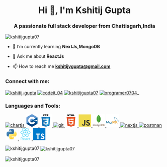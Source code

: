 <h1 align="center">Hi 👋, I'm Kshitij Gupta</h1>
<h3 align="center">A passionate full stack developer from Chattisgarh,India</h3>

<p align="left"> <img src="https://komarev.com/ghpvc/?username=kshitijgupta07&label=Profile%20views&color=0e75b6&style=flat" alt="kshitijgupta07" /> </p>

- 🌱 I’m currently learning **NextJs,MongoDB**

- 💬 Ask me about **ReactJs**

- 📫 How to reach me **kshitijvgupta@gmail.com**

<h3 align="left">Connect with me:</h3>
<p align="left">
<a href="https://www.linkedin.com/in/kshitij-gupta-b6669325b/" target="blank"><img align="center" src="https://raw.githubusercontent.com/rahuldkjain/github-profile-readme-generator/master/src/images/icons/Social/linked-in-alt.svg" alt="kshitij-gupta" height="30" width="40" /></a>
<a href="https://www.codechef.com/users/codeit_04" target="blank"><img align="center" src="https://cdn.jsdelivr.net/npm/simple-icons@3.1.0/icons/codechef.svg" alt="codeit_04" height="30" width="40" /></a>
<a href="https://codeforces.com/profile/KshitijGupta07" target="blank"><img align="center" src="https://raw.githubusercontent.com/rahuldkjain/github-profile-readme-generator/master/src/images/icons/Social/codeforces.svg" alt="kshitijgupta07" height="30" width="40" /></a>
<a href="https://www.leetcode.com/programer0704_" target="blank"><img align="center" src="https://raw.githubusercontent.com/rahuldkjain/github-profile-readme-generator/master/src/images/icons/Social/leet-code.svg" alt="programer0704_" height="30" width="40" /></a>
</p>

<h3 align="left">Languages and Tools:</h3>
<p align="left"> <a href="https://www.chartjs.org" target="_blank" rel="noreferrer"> <img src="https://www.chartjs.org/media/logo-title.svg" alt="chartjs" width="40" height="40"/> </a> <a href="https://www.w3schools.com/cpp/" target="_blank" rel="noreferrer"> <img src="https://raw.githubusercontent.com/devicons/devicon/master/icons/cplusplus/cplusplus-original.svg" alt="cplusplus" width="40" height="40"/> </a> <a href="https://www.w3schools.com/css/" target="_blank" rel="noreferrer"> <img src="https://raw.githubusercontent.com/devicons/devicon/master/icons/css3/css3-original-wordmark.svg" alt="css3" width="40" height="40"/> </a> <a href="https://git-scm.com/" target="_blank" rel="noreferrer"> <img src="https://www.vectorlogo.zone/logos/git-scm/git-scm-icon.svg" alt="git" width="40" height="40"/> </a> <a href="https://www.w3.org/html/" target="_blank" rel="noreferrer"> <img src="https://raw.githubusercontent.com/devicons/devicon/master/icons/html5/html5-original-wordmark.svg" alt="html5" width="40" height="40"/> </a> <a href="https://developer.mozilla.org/en-US/docs/Web/JavaScript" target="_blank" rel="noreferrer"> <img src="https://raw.githubusercontent.com/devicons/devicon/master/icons/javascript/javascript-original.svg" alt="javascript" width="40" height="40"/> </a> <a href="https://www.mongodb.com/" target="_blank" rel="noreferrer"> <img src="https://raw.githubusercontent.com/devicons/devicon/master/icons/mongodb/mongodb-original-wordmark.svg" alt="mongodb" width="40" height="40"/> </a> <a href="https://www.mysql.com/" target="_blank" rel="noreferrer"> <img src="https://raw.githubusercontent.com/devicons/devicon/master/icons/mysql/mysql-original-wordmark.svg" alt="mysql" width="40" height="40"/> </a> <a href="https://nextjs.org/" target="_blank" rel="noreferrer"> <img src="https://cdn.worldvectorlogo.com/logos/nextjs-2.svg" alt="nextjs" width="40" height="40"/> </a> <a href="https://postman.com" target="_blank" rel="noreferrer"> <img src="https://www.vectorlogo.zone/logos/getpostman/getpostman-icon.svg" alt="postman" width="40" height="40"/> </a> <a href="https://www.python.org" target="_blank" rel="noreferrer"> <img src="https://raw.githubusercontent.com/devicons/devicon/master/icons/python/python-original.svg" alt="python" width="40" height="40"/> </a> <a href="https://reactjs.org/" target="_blank" rel="noreferrer"> <img src="https://raw.githubusercontent.com/devicons/devicon/master/icons/react/react-original-wordmark.svg" alt="react" width="40" height="40"/> </a> <a href="https://www.typescriptlang.org/" target="_blank" rel="noreferrer"> <img src="https://raw.githubusercontent.com/devicons/devicon/master/icons/typescript/typescript-original.svg" alt="typescript" width="40" height="40"/> </a> </p>

<p><img align="left" src="https://github-readme-stats.vercel.app/api/top-langs?username=kshitijgupta07&show_icons=true&locale=en&layout=compact" alt="kshitijgupta07" /></p>

<p>&nbsp;<img align="center" src="https://github-readme-stats.vercel.app/api?username=kshitijgupta07&show_icons=true&locale=en" alt="kshitijgupta07" /></p>

<p><img align="center" src="https://github-readme-streak-stats.herokuapp.com/?user=kshitijgupta07&" alt="kshitijgupta07" /></p>
